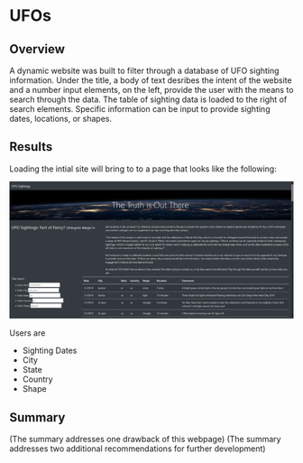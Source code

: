 # UFOs

## Overview
A dynamic website was built to filter through a database of UFO sighting information. Under the title, a body of text desribes the intent of the website and a number input elements, on the left, provide the user with the means to search through the data. The table of sighting data is loaded to the right of search elements. Specific information can be input to provide sighting dates, locations, or shapes. 

## Results
Loading the intial site will bring to to a page that looks like the following:

![MainWebpage](https://github.com/jp3tty/UFOs/blob/main/Images/MainWebpage.PNG)

Users are 
* Sighting Dates
* City
* State
* Country
* Shape

## Summary
(The summary addresses one drawback of this webpage)
(The summary addresses two additional recommendations for further development)